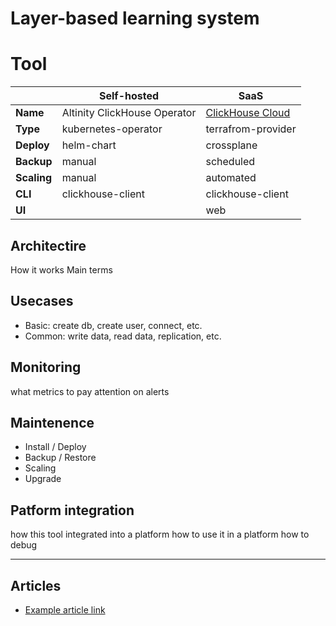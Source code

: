 # Layer-based learning system

# Tool

| |Self-hosted|SaaS|
|-|-|-|
|**Name**|Altinity ClickHouse Operator|[ClickHouse Cloud](https://clickhouse.com/cloud)|
|**Type**|kubernetes-operator|terrafrom-provider|
|**Deploy**|helm-chart|crossplane|
|**Backup**|manual|scheduled|
|**Scaling**|manual|automated|
|**CLI**|clickhouse-client|clickhouse-client|
|**UI**||web|

## Architectire

How it works
Main terms

## Usecases

- Basic: create db, create user, connect, etc.
- Common: write data, read data, replication, etc.

## Monitoring

what metrics to pay attention on
alerts

## Maintenence

- Install / Deploy
- Backup / Restore
- Scaling
- Upgrade

## Patform integration

how this tool integrated into a platform
how to use it in a platform
how to debug

---

## Articles

* [Example article link](#)
